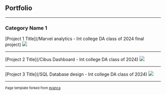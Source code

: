 ## Portfolio

---

### Category Name 1 

[Project 1 Title](/Marvel analytics - Int college DA class of 2024 final project)
<img src="https://drive.google.com/file/d/1MDSof7XLaQeDKBG8LmoVL31u5U-7czmW/view?usp=sharing"/>

---
[Project 2 Title](/Cibus Dashboard - Int college DA class of 2024)
<img src="https://drive.google.com/file/d/1B7irGy0TsO3WqMh7dUhuW4cegujV4xZn/view?usp=sharing"/>

---
[Project 3 Title](/SQL Database design - Int college DA class of 2024)
<img src="https://drive.google.com/file/d/1cWKCkicJUmjOkQ1eehW4OrTP52eohDVk/view?usp=sharing"/>




---
<p style="font-size:11px">Page template forked from <a href="https://github.com/evanca/quick-portfolio">evanca</a></p>
<!-- Remove above link if you don't want to attibute -->
